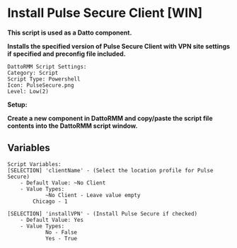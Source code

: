 # Install Pulse Secure Client [WIN]

**This script is used as a Datto component.**

**Installs the specified version of Pulse Secure Client with VPN site settings if specified and preconfig file included.**

```
DattoRMM Script Settings:
Category: Script
Script Type: Powershell
Icon: PulseSecure.png
Level: Low(2)
```
**Setup:**

**Create a new component in DattoRMM and copy/paste the script file contents into the DattoRMM script window.**

## Variables
```
Script Variables:
[SELECTION] 'clientName' - (Select the location profile for Pulse Secure)
	- Default Value: ~No Client
	- Value Types:
    		~No Client - Leave value empty
		Chicago - 1
		
[SELECTION] 'installVPN' - (Install Pulse Secure if checked)
	- Default Value: Yes
	- Value Types:
    		No - False
    		Yes - True
```
  
